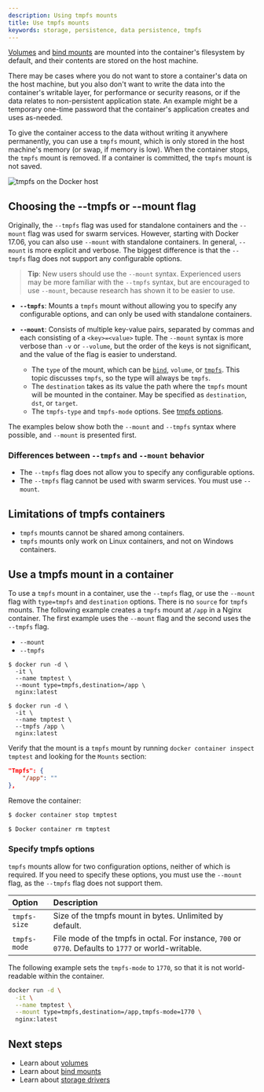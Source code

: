 ```yaml
---
description: Using tmpfs mounts
title: Use tmpfs mounts
keywords: storage, persistence, data persistence, tmpfs
---
```

[Volumes](volumes.md) and [bind mounts](bind-mounts.md) are mounted into the container's filesystem by default, and their contents are stored on the host machine.

There may be cases where you do not want to store a container's data on the host machine, but you also don't want to write the data into the container's writable layer, for performance or security reasons, or if the data relates to non-persistent application state. An example might be a temporary one-time password that the container's application creates and uses as-needed.

To give the container access to the data without writing it anywhere permanently, you can use a `tmpfs` mount, which is only stored in the host machine's memory (or swap, if memory is low). When the container stops, the `tmpfs` mount is removed. If a container is committed, the `tmpfs` mount is not saved.

![tmpfs on the Docker host](images/types-of-mounts-tmpfs.png)

## Choosing the --tmpfs or --mount flag

Originally, the `--tmpfs` flag was used for standalone containers and the `--mount` flag was used for swarm services. However, starting with Docker 17.06, you can also use `--mount` with standalone containers. In general, `--mount` is more explicit and verbose. The biggest difference is that the `--tmpfs` flag does not support any configurable options.

> **Tip**: New users should use the `--mount` syntax. Experienced users may be more familiar with the `--tmpfs` syntax, but are encouraged to use `--mount`, because research has shown it to be easier to use.

- **`--tmpfs`**: Mounts a `tmpfs` mount without allowing you to specify any configurable options, and can only be used with standalone containers.

- **`--mount`**: Consists of multiple key-value pairs, separated by commas and each consisting of a `<key>=<value>` tuple. The `--mount` syntax is more verbose than `-v` or `--volume`, but the order of the keys is not significant, and the value of the flag is easier to understand.
    
    - The `type` of the mount, which can be [`bind`](bind-mounts-md), `volume`, or [`tmpfs`](tmpfs.md). This topic discusses `tmpfs`, so the type will always be `tmpfs`.
    - The `destination` takes as its value the path where the `tmpfs` mount will be mounted in the container. May be specified as `destination`, `dst`, or `target`.
    - The `tmpfs-type` and `tmpfs-mode` options. See [tmpfs options](#tmpfs-options).

The examples below show both the `--mount` and `--tmpfs` syntax where possible, and `--mount` is presented first.

### Differences between `--tmpfs` and `--mount` behavior

- The `--tmpfs` flag does not allow you to specify any configurable options.
- The `--tmpfs` flag cannot be used with swarm services. You must use `--mount`.

## Limitations of tmpfs containers

- `tmpfs` mounts cannot be shared among containers.
- `tmpfs` mounts only work on Linux containers, and not on Windows containers.

## Use a tmpfs mount in a container

To use a `tmpfs` mount in a container, use the `--tmpfs` flag, or use the `--mount` flag with `type=tmpfs` and `destination` options. There is no `source` for `tmpfs` mounts. The following example creates a `tmpfs` mount at `/app` in a Nginx container. The first example uses the `--mount` flag and the second uses the `--tmpfs` flag.

<ul class="nav nav-tabs">
  <li class="active"><a data-toggle="tab" data-group="mount" data-target="#mount-run"><code>--mount</code></a></li>
  <li><a data-toggle="tab" data-group="volume" data-target="#tmpfs-run"><code>--tmpfs</code></a></li>
</ul>

<div class="tab-content">
  <div id="mount-run" class="tab-pane fade in active">
    <pre><code class="bash">$ docker run -d \
  -it \
  --name tmptest \
  --mount type=tmpfs,destination=/app \
  nginx:latest
</code></pre>
  </div>
  
  <!--mount-->
  
  <div id="tmpfs-run" class="tab-pane fade">
    <pre><code class="bash">$ docker run -d \
  -it \
  --name tmptest \
  --tmpfs /app \
  nginx:latest
</code></pre>
  </div>
  
  <!--volume-->
</div>

<!--tab-content-->

Verify that the mount is a `tmpfs` mount by running `docker container inspect
tmptest` and looking for the `Mounts` section:

```json
"Tmpfs": {
    "/app": ""
},
```

Remove the container:

```bash
$ docker container stop tmptest

$ Docker container rm tmptest
```

### Specify tmpfs options

`tmpfs` mounts allow for two configuration options, neither of which is required. If you need to specify these options, you must use the `--mount` flag, as the `--tmpfs` flag does not support them.

| Option       | Description                                                                                           |
|:------------ |:----------------------------------------------------------------------------------------------------- |
| `tmpfs-size` | Size of the tmpfs mount in bytes. Unlimited by default.                                               |
| `tmpfs-mode` | File mode of the tmpfs in octal. For instance, `700` or `0770`. Defaults to `1777` or world-writable. |

The following example sets the `tmpfs-mode` to `1770`, so that it is not world-readable within the container.

```bash
docker run -d \
  -it \
  --name tmptest \
  --mount type=tmpfs,destination=/app,tmpfs-mode=1770 \
  nginx:latest
```

## Next steps

- Learn about [volumes](volumes.md)
- Learn about [bind mounts](bind-mounts.md)
- Learn about [storage drivers](/engine/userguide/storagedriver.md)